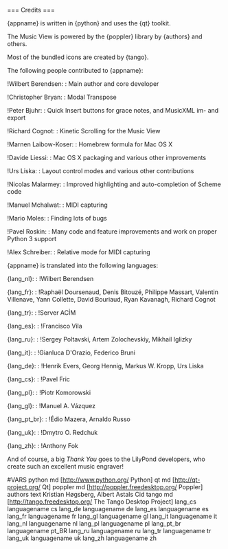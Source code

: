 === Credits ===

{appname} is written in {python} and uses the {qt} toolkit.

The Music View is powered by the {poppler} library by {authors} and others.

Most of the bundled icons are created by {tango}.

The following people contributed to {appname}:

!Wilbert Berendsen:
: Main author and core developer

!Christopher Bryan:
: Modal Transpose

!Peter Bjuhr:
: Quick Insert buttons for grace notes, and MusicXML im- and export

!Richard Cognot:
: Kinetic Scrolling for the Music View

!Marnen Laibow-Koser:
: Homebrew formula for Mac OS X

!Davide Liessi:
: Mac OS X packaging and various other improvements

!Urs Liska:
: Layout control modes and various other contributions

!Nicolas Malarmey:
: Improved highlighting and auto-completion of Scheme code

!Manuel Mchalwat:
: MIDI capturing

!Mario Moles:
: Finding lots of bugs

!Pavel Roskin:
: Many code and feature improvements and work on proper Python 3 support

!Alex Schreiber:
: Relative mode for MIDI capturing


{appname} is translated into the following languages:

{lang_nl}:
: !Wilbert Berendsen

{lang_fr}:
:  !Raphaël Doursenaud,
    Denis Bitouzé,
    Philippe Massart,
    Valentin Villenave,
    Yann Collette,
    David Bouriaud,
    Ryan Kavanagh,
    Richard Cognot

{lang_tr}:
:  !Server ACİM

{lang_es}:
:  !Francisco Vila

{lang_ru}:
:  !Sergey Poltavski,
    Artem Zolochevskiy,
    Mikhail Iglizky

{lang_it}:
:  !Gianluca D'Orazio,
    Federico Bruni

{lang_de}:
:  !Henrik Evers,
    Georg Hennig,
    Markus W. Kropp,
    Urs Liska

{lang_cs}:
:  !Pavel Fric

{lang_pl}:
:  !Piotr Komorowski

{lang_gl}:
:  !Manuel A. Vázquez

{lang_pt_br}:
:  !Édio Mazera,
    Arnaldo Russo

{lang_uk}:
:  !Dmytro O. Redchuk

{lang_zh}:
:  !Anthony Fok

And of course, a big *Thank You* goes to the LilyPond developers, who create 
such an excellent music engraver!


#VARS
python md [http://www.python.org/ Python]
qt md [http://qt-project.org/ Qt]
poppler md [http://poppler.freedesktop.org/ Poppler]
authors text Kristian Høgsberg, Albert Astals Cid
tango md [http://tango.freedesktop.org/ The Tango Desktop Project]
lang_cs     languagename cs
lang_de     languagename de
lang_es     languagename es
lang_fr     languagename fr
lang_gl     languagename gl
lang_it     languagename it
lang_nl     languagename nl
lang_pl     languagename pl
lang_pt_br  languagename pt_BR
lang_ru     languagename ru
lang_tr     languagename tr
lang_uk     languagename uk
lang_zh     languagename zh


